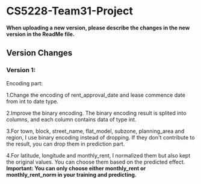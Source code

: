 # CS5228-Team31-Project

**When uploading a new version, please describe the changes in the new version in the ReadMe file.**

## Version Changes

### Version 1:

Encoding part:

1.Change the encoding of rent_approval_date and lease commence date from int to date type.

2.Improve the binary encoding. The binary encoding result is splited into columns, and each column contains data of type int.

3.For town, block, street_name, flat_model, subzone, planning_area and region, I use binary encoding instead of dropping. If they don't contribute to the result, you can drop them in prediction part.

4.For latitude, longitude and monthly_rent, I normalized them but also kept the original values. You can choose them based on the predicted effect. **Important: You can only choose either monthly_rent or monthly_rent_norm in your training and predicting.**